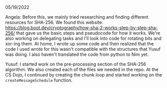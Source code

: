 05/19/2022

Angela: Before this, we mainly tried researching and finding different resources for SHA-256. We found this website: https://blog.boot.dev/cryptography/how-sha-2-works-step-by-step-sha-256/ that gave us the basic steps and pseudocode for how it works. We're also working on delegating tasks and I'll look into code for rotating bits and xor-ing them. At home, I wrote up some code and then realized that the code I used wrote for this wasn't compatible with the structures that Yusuf was doing. I also haven't translated the code from python to Nim yet.

Yusuf: I started work on the pre-processing section of the SHA-256 algorithm. We also created each of the files we needed in the repo. At the CS Dojo, I continued by creating the chunk loop and started working on the `createMessageSchedule` function.

